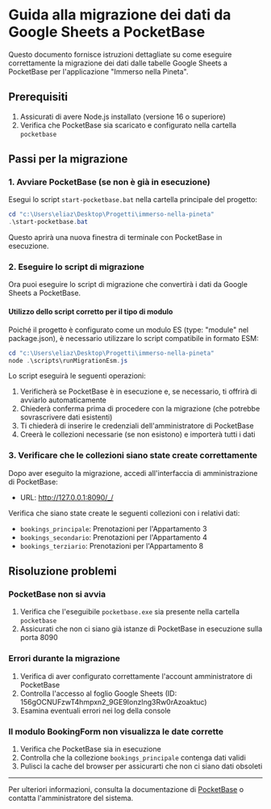 # Guida alla migrazione dei dati da Google Sheets a PocketBase

Questo documento fornisce istruzioni dettagliate su come eseguire correttamente la migrazione dei dati dalle tabelle Google Sheets a PocketBase per l'applicazione "Immerso nella Pineta".

## Prerequisiti

1. Assicurati di avere Node.js installato (versione 16 o superiore)
2. Verifica che PocketBase sia scaricato e configurato nella cartella `pocketbase`

## Passi per la migrazione

### 1. Avviare PocketBase (se non è già in esecuzione)

Esegui lo script `start-pocketbase.bat` nella cartella principale del progetto:

```powershell
cd "c:\Users\eliaz\Desktop\Progetti\immerso-nella-pineta"
.\start-pocketbase.bat
```

Questo aprirà una nuova finestra di terminale con PocketBase in esecuzione.

### 2. Eseguire lo script di migrazione

Ora puoi eseguire lo script di migrazione che convertirà i dati da Google Sheets a PocketBase.

#### Utilizzo dello script corretto per il tipo di modulo

Poiché il progetto è configurato come un modulo ES (type: "module" nel package.json), è necessario utilizzare lo script compatibile in formato ESM:

```powershell
cd "c:\Users\eliaz\Desktop\Progetti\immerso-nella-pineta"
node .\scripts\runMigrationEsm.js
```

Lo script eseguirà le seguenti operazioni:

1. Verificherà se PocketBase è in esecuzione e, se necessario, ti offrirà di avviarlo automaticamente
2. Chiederà conferma prima di procedere con la migrazione (che potrebbe sovrascrivere dati esistenti)
3. Ti chiederà di inserire le credenziali dell'amministratore di PocketBase
4. Creerà le collezioni necessarie (se non esistono) e importerà tutti i dati

### 3. Verificare che le collezioni siano state create correttamente

Dopo aver eseguito la migrazione, accedi all'interfaccia di amministrazione di PocketBase:

- URL: http://127.0.0.1:8090/_/

Verifica che siano state create le seguenti collezioni con i relativi dati:

- `bookings_principale`: Prenotazioni per l'Appartamento 3
- `bookings_secondario`: Prenotazioni per l'Appartamento 4
- `bookings_terziario`: Prenotazioni per l'Appartamento 8

## Risoluzione problemi

### PocketBase non si avvia

1. Verifica che l'eseguibile `pocketbase.exe` sia presente nella cartella `pocketbase`
2. Assicurati che non ci siano già istanze di PocketBase in esecuzione sulla porta 8090

### Errori durante la migrazione

1. Verifica di aver configurato correttamente l'account amministratore di PocketBase
2. Controlla l'accesso al foglio Google Sheets (ID: 156gOCNUFzwT4hmpxn2_9GE9Ionzlng3Rw0rAzoaktuc)
3. Esamina eventuali errori nei log della console

### Il modulo BookingForm non visualizza le date corrette

1. Verifica che PocketBase sia in esecuzione
2. Controlla che la collezione `bookings_principale` contenga dati validi
3. Pulisci la cache del browser per assicurarti che non ci siano dati obsoleti

---

Per ulteriori informazioni, consulta la documentazione di [PocketBase](https://pocketbase.io/docs/) o contatta l'amministratore del sistema.
